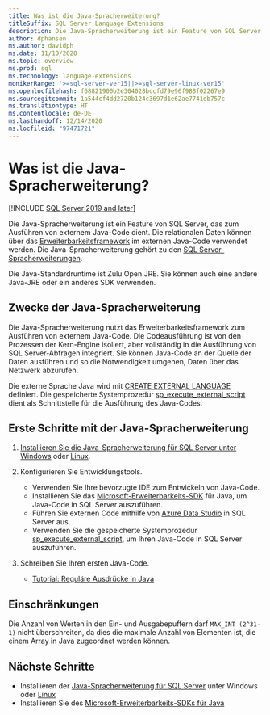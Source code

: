 ```yaml
---
title: Was ist die Java-Spracherweiterung?
titleSuffix: SQL Server Language Extensions
description: Die Java-Spracherweiterung ist ein Feature von SQL Server, das zum Ausführen von externem Java-Code dient. Relationale Daten können über das Erweiterbarkeitsframework im externen Java-Code verwendet werden.
author: dphansen
ms.author: davidph
ms.date: 11/10/2020
ms.topic: overview
ms.prod: sql
ms.technology: language-extensions
monikerRange: '>=sql-server-ver15||>=sql-server-linux-ver15'
ms.openlocfilehash: f68821900b2e304028bccfd79e96f988f02267e9
ms.sourcegitcommit: 1a544cf4dd2720b124c3697d1e62ae7741db757c
ms.translationtype: HT
ms.contentlocale: de-DE
ms.lasthandoff: 12/14/2020
ms.locfileid: "97471721"
---
```

# <a name="what-is-java-language-extension"></a>Was ist die Java-Spracherweiterung?
[!INCLUDE [SQL Server 2019 and later](../includes/applies-to-version/sqlserver2019.md)]

Die Java-Spracherweiterung ist ein Feature von SQL Server, das zum Ausführen von externem Java-Code dient. Die relationalen Daten können über das [Erweiterbarkeitsframework](concepts/extensibility-framework.md) im externen Java-Code verwendet werden. Die Java-Spracherweiterung gehört zu den [SQL Server-Spracherweiterungen](language-extensions-overview.md).

Die Java-Standardruntime ist Zulu Open JRE. Sie können auch eine andere Java-JRE oder ein anderes SDK verwenden.

## <a name="what-you-can-do-with-the-java-language-extension"></a>Zwecke der Java-Spracherweiterung

Die Java-Spracherweiterung nutzt das Erweiterbarkeitsframework zum Ausführen von externem Java-Code. Die Codeausführung ist von den Prozessen der Kern-Engine isoliert, aber vollständig in die Ausführung von SQL Server-Abfragen integriert. Sie können Java-Code an der Quelle der Daten ausführen und so die Notwendigkeit umgehen, Daten über das Netzwerk abzurufen.

Die externe Sprache Java wird mit [CREATE EXTERNAL LANGUAGE](https://docs.microsoft.com/sql/t-sql/statements/create-external-language-transact-sql) definiert. Die gespeicherte Systemprozedur [sp_execute_external_script](https://docs.microsoft.com/sql/relational-databases/system-stored-procedures/sp-execute-external-script-transact-sql) dient als Schnittstelle für die Ausführung des Java-Codes.

## <a name="get-started-with-java-language-extension"></a>Erste Schritte mit der Java-Spracherweiterung

1. [Installieren Sie die Java-Spracherweiterung für SQL Server unter Windows](install/windows-java.md) oder [Linux](../linux/sql-server-linux-setup-language-extensions-java.md).

1. Konfigurieren Sie Entwicklungstools.

    + Verwenden Sie Ihre bevorzugte IDE zum Entwickeln von Java-Code.
    + Installieren Sie das [Microsoft-Erweiterbarkeits-SDK](how-to/extensibility-sdk-java-sql-server.md) für Java, um Java-Code in SQL Server auszuführen.
    + Führen Sie externen Code mithilfe von [Azure Data Studio](../azure-data-studio/what-is.md) in SQL Server aus.
    + Verwenden Sie die gespeicherte Systemprozedur [sp_execute_external_script](https://docs.microsoft.com/sql/relational-databases/system-stored-procedures/sp-execute-external-script-transact-sql), um Ihren Java-Code in SQL Server auszuführen.

1. Schreiben Sie Ihren ersten Java-Code.

    + [Tutorial: Reguläre Ausdrücke in Java](tutorials/search-for-string-using-regular-expressions-in-java.md)

## <a name="limitations"></a>Einschränkungen

Die Anzahl von Werten in den Ein- und Ausgabepuffern darf `MAX_INT (2^31-1)` nicht überschreiten, da dies die maximale Anzahl von Elementen ist, die einem Array in Java zugeordnet werden können.

## <a name="next-steps"></a>Nächste Schritte

+ Installieren der [Java-Spracherweiterung für SQL Server](install/windows-java.md) unter Windows oder [Linux](../linux/sql-server-linux-setup-language-extensions-java.md)
+ Installieren Sie des [Microsoft-Erweiterbarkeits-SDKs für Java](how-to/extensibility-sdk-java-sql-server.md)
